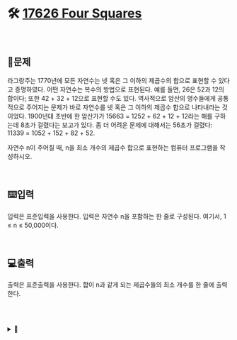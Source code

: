<br>

# 🛠️ [17626 Four Squares](http://www.acmicpc.net/problem/17626)
<br>

## 📖문제
라그랑주는 1770년에 모든 자연수는 넷 혹은 그 이하의 제곱수의 합으로 표현할 수 있다고 증명하였다. 어떤 자연수는 복수의 방법으로 표현된다. 예를 들면, 26은 52과 12의 합이다; 또한 42 + 32 + 12으로 표현할 수도 있다. 역사적으로 암산의 명수들에게 공통적으로 주어지는 문제가 바로 자연수를 넷 혹은 그 이하의 제곱수 합으로 나타내라는 것이었다. 1900년대 초반에 한 암산가가 15663 = 1252 + 62 + 12 + 12라는 해를 구하는데 8초가 걸렸다는 보고가 있다. 좀 더 어려운 문제에 대해서는 56초가 걸렸다: 11339 = 1052 + 152 + 82 + 52.

자연수 n이 주어질 때, n을 최소 개수의 제곱수 합으로 표현하는 컴퓨터 프로그램을 작성하시오.

<br>

## ⌨️입력
입력은 표준입력을 사용한다. 입력은 자연수 n을 포함하는 한 줄로 구성된다. 여기서, 1 ≤ n ≤ 50,000이다.

<br>

## 💻출력
출력은 표준출력을 사용한다. 합이 n과 같게 되는 제곱수들의 최소 개수를 한 줄에 출력한다.

<br><br>

<details>
  <summary>🎈</summary>
  <br>

1. 모든 제곱 수를 배열에 저장 한 후
2. (입력 받은 수) -= (입력 받은 수보다 작은 수 중 가장 큰 수) 반복
3. 입력 받은 수가 0이 될 때 까지 반복 

<br>

  ```
    107 = 10<sup>2</sup> + 4<sup>2</sup> + 1<sup>2</sup> + 1<sup>2</sup> + 1<sup>2</sup>
        -> 5
    107 = 9<sup>2</sup> + 5<sup>2</sup> + 1<sup>2</sup>
        -> 3
  ```
  ```
    해당 되지 않는 수 등장...
  ```
  
</details>

<br><br>
